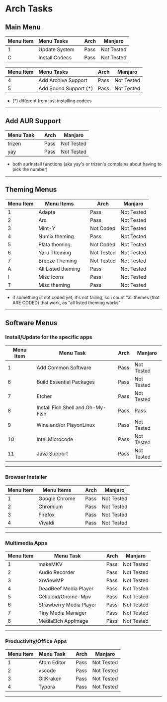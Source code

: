 # Arch Tasks

## Main Menu

| Menu Item | Menu Tasks     |     | Arch | Manjaro    |
| --------- | :------------- | --- | ---- | ---------- |
| 1         | Update System  |     | Pass | Not Tested |
| C         | Install Codecs |     | Pass | Not Tested |


| Menu Item | Menu Tasks             | Arch |  Manjaro   | 
| --------- | :--------------------- | ---- | ---------- |
| 4         | Add Archive Support    | Pass | Not Tested |   
| 5         | Add Sound Support (\*) | Pass | Not Tested |   


* (*) different from just installing codecs


---

## Add AUR Support

| Menu Task |     | Arch | Manjaro    |
| --------- | --- | ---- | ---------- |
| trizen    |     | Pass | Not Tested |
| yay       |     | Pass | Not Tested |

* both aurInstall functions (aka yay's or trizen's complains about having to pick the number)

---

## Theming Menus

| Menu Item | Menu Items         |     | Arch       | Manjaro    |
| --------- | ------------------ | --- | ---------- | ---------- |
| 1         | Adapta             |     | Pass       | Not Tested |
| 2         | Arc                |     | Pass       | Not Tested |
| 3         | Mint-Y             |     | Not Coded  | Not Tested |
| 4         | Numix theming      |     | Pass       | Not Tested |
| 5         | Plata theming      |     | Not Coded  | Not Tested |
| 6         | Yaru Theming       |     | Not Tested | Not Tested |
| 7         | Breeze Theming     |     | Not Tested | Not Tested |
| A         | All Listed theming |     | Pass       | Not Tested |
| I         | Misc Icons         |     | Pass       | Not Tested |
| T         | Misc theming       |     | Pass       | Not Tested |

* if something is not coded yet, it's not failing, so i count "all themes (that ARE CODED) that work, as "all listed theming works"

---

## Software Menus

### Install/Update for the specific apps

| Menu Item | Menu Task                         |     | Arch       | Manjaro    |
| --------- | --------------------------------- | --- | ---------- | ---------- |
| 1         | Add Common Software               |     | Pass       | Not Tested |
| 6         | Build Essential Packages          |     | Pass       | Not Tested |
| 7         | Etcher                            |     | Pass       | Not Tested |
| 8         | Install Fish Shell and Oh-My-Fish |     | Pass       | Pass       |
| 9         | Wine and/or PlayonLinux           |     | Pass       | Not Tested |
| 10        | Intel Microcode                   |     | Pass       | Not Tested |
| 11        | Java Support                      |     | Pass       | Not Tested |

---

### Browser Installer

| Menu Item | Menu Items    |     | Arch | Manjaro    |
| --------- | ------------- | --- | ---- | ---------- |
| 1         | Google Chrome |     | Pass | Not Tested |
| 2         | Chromium      |     | Pass | Not Tested |
| 3         | Firefox       |     | Pass | Not Tested |
| 4         | Vivaldi       |     | Pass | Not Tested |

---

### Multimedia Apps

| Menu Item | Menu Task               |     | Arch | Manjaro    |
| --------- | ----------------------- | --- | ---- | ---------- |
| 1         | makeMKV                 |     | Pass | Not Tested |
| 2         | Audio Recorder          |     | Pass | Not Tested |
| 3         | XnViewMP                |     | Pass | Not Tested |
| 4         | DeadBeef Media Player   |     | Pass | Not Tested |
| 5         | Celluloid/Gnome-Mpv     |     | Pass | Not Tested |
| 6         | Strawberry Media Player |     | Pass | Not Tested |
| 7         | Tiny Media Manager      |     | Pass | Not Tested |
| 8         | MediaElch AppImage      |     | Pass | Not Tested |

---

### Productivity/Office Apps

| Menu Item | Menu Task   |     | Arch | Manjaro    |
| --------- | ----------- | --- | ---- | ---------- |
| 1         | Atom Editor |     | Pass | Not Tested |
| 2         | vscode      |     | Pass | Not Tested |
| 3         | GitKraken   |     | Pass | Not Tested |
| 4         | Typora      |     | Pass | Not Tested |

---
